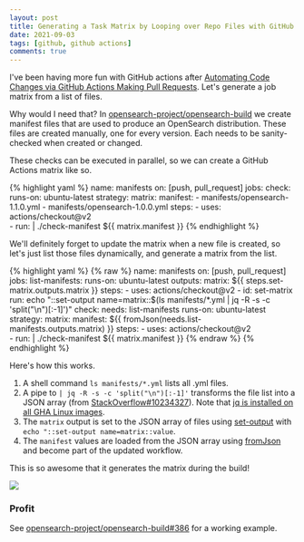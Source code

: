 ```yaml
---
layout: post
title: Generating a Task Matrix by Looping over Repo Files with GitHub Actions
date: 2021-09-03
tags: [github, github actions]
comments: true
---
```

I've been having more fun with GitHub actions after [Automating Code Changes via GitHub Actions Making Pull Requests](/2021/08/13/automating-code-changes-with-github-actions-making-pull-requests.html). Let's generate a job matrix from a list of files.

Why would I need that? In [opensearch-project/opensearch-build](https://github.com/opensearch-project/opensearch-build/pull/386) we create manifest files that are used to produce an OpenSearch distribution. These files are created manually, one for every version. Each needs to be sanity-checked when created or changed. 

These checks can be executed in parallel, so we can create a GitHub Actions matrix like so.

{% highlight yaml %}
name: manifests
on: [push, pull_request]
jobs:
  check:
    runs-on: ubuntu-latest
    strategy:
        matrix:
            manifest:
                - manifests/opensearch-1.1.0.yml
                - manifests/opensearch-1.0.0.yml
    steps:
      - uses: actions/checkout@v2   
      - run: |
        ./check-manifest ${{ matrix.manifest }}
{% endhighlight %}

We'll definitely forget to update the matrix when a new file is created, so let's just list those files dynamically, and generate a matrix from the list.


{% highlight yaml %}
{% raw %}
name: manifests
on: [push, pull_request]
jobs:
  list-manifests:
    runs-on: ubuntu-latest
    outputs:
      matrix: ${{ steps.set-matrix.outputs.matrix }}
    steps:
      - uses: actions/checkout@v2
      - id: set-matrix
        run: echo "::set-output name=matrix::$(ls manifests/*.yml | jq -R -s -c 'split("\n")[:-1]')"
  check:
    needs: list-manifests
    runs-on: ubuntu-latest
    strategy:
        matrix:
            manifest: ${{ fromJson(needs.list-manifests.outputs.matrix) }}
    steps:
      - uses: actions/checkout@v2   
      - run: |
        ./check-manifest ${{ matrix.manifest }}
{% endraw %}
{% endhighlight %}

Here's how this works.

1. A shell command `ls manifests/*.yml` lists all .yml files.
2. A pipe to `| jq -R -s -c 'split("\n")[:-1]'` transforms the file list into a JSON array (from [StackOverflow#10234327](https://stackoverflow.com/questions/10234327/convert-bash-ls-output-to-json-array)). Note that [jq is installed on all GHA Linux images](https://github.com/actions/runner-images/blob/436da67f4bd24acde9d9119870203f9dbbcf3bbe/images/ubuntu/Ubuntu2004-Readme.md). 
3. The `matrix` output is set to the JSON array of files using [set-output](https://docs.github.com/en/actions/reference/workflow-commands-for-github-actions#setting-an-output-parameter) with `echo "::set-output name=matrix::value`.
4. The `manifest` values are loaded from the JSON array using [fromJson](https://docs.github.com/en/actions/reference/context-and-expression-syntax-for-github-actions#fromjson) and become part of the updated workflow.
 
This is so awesome that it generates the matrix during the build!

![](https://user-images.githubusercontent.com/542335/132070992-4e9ba64f-a8f4-4459-9102-95684de2cda7.png)

### Profit

See [opensearch-project/opensearch-build#386](https://github.com/opensearch-project/opensearch-build/pull/386) for a working example.
